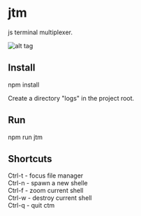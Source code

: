 # jtm
js terminal multiplexer.

![alt tag](http://i.imgur.com/mEqR8u8.png)

Install
-------
npm install

Create a directory "logs" in the project root.

Run
---
npm run jtm

Shortcuts
---------
Ctrl-t - focus file manager  
Ctrl-n - spawn a new shelle  
Ctrl-f - zoom current shell  
Ctrl-w - destroy current shell  
Ctrl-q - quit ctm  
